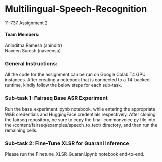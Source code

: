 # Multilingual-Speech-Recognition
11-737 Assignment 2

#### Team Members:
Aninditha Ramesh (aninditr) <br/>
Naveen Suresh (naveensu)

### General Instructions:
All the code for the assignment can be run on Google Colab T4 GPU instances. After creating a notebook that is connected to a T4-backed runtime, kindly follow the below steps for each sub-task.

### Sub-task 1: Fairseq Base ASR Experiment
Run the base_experiment.ipynb notebook, while entering the appropriate W&B credentials and HuggingFace credentials respectively. After cloning the fairseq repository, be sure to copy the final-commonvoice.py file into the /content/fairseq/examples/speech_to_text/ directory, and then run the remaining cells.

### Sub-task 2: Fine-Tune XLSR for Guarani Inference

Please run the Finetune_XLSR_Guarani.ipynb notebook end-to-end.

